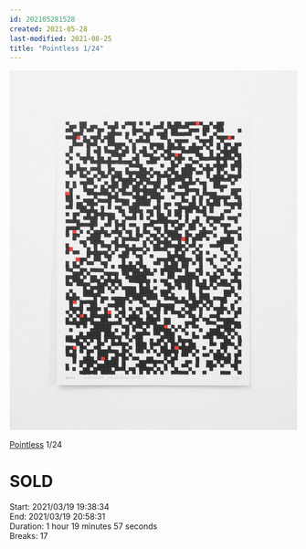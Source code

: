 ```yaml
---
id: 202105281528
created: 2021-05-28
last-modified: 2021-08-25
title: "Pointless 1/24"
---
```

![](../assets/202105281528.jpg)

[Pointless](202105271855) 1/24 

# SOLD

Start: 2021/03/19 19:38:34  
End: 2021/03/19 20:58:31  
Duration: 1 hour 19 minutes 57 seconds  
Breaks: 17
